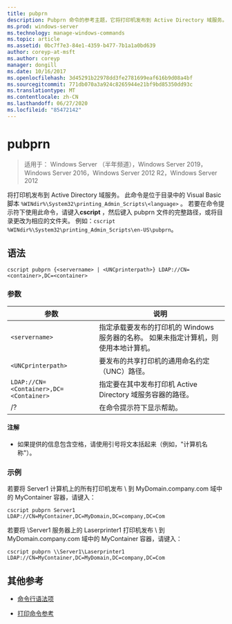 ```yaml
---
title: pubprn
description: Pubprn 命令的参考主题，它将打印机发布到 Active Directory 域服务。
ms.prod: windows-server
ms.technology: manage-windows-commands
ms.topic: article
ms.assetid: 0bc7f7e3-84e1-4359-b477-7b1a1a0bd639
author: coreyp-at-msft
ms.author: coreyp
manager: dongill
ms.date: 10/16/2017
ms.openlocfilehash: 3d45291b22978dd3fe2781699eaf616b9d08a4bf
ms.sourcegitcommit: 771db070a3a924c8265944e21bf9bd85350dd93c
ms.translationtype: MT
ms.contentlocale: zh-CN
ms.lasthandoff: 06/27/2020
ms.locfileid: "85472142"
---
```

# <a name="pubprn"></a>pubprn

> 适用于： Windows Server （半年频道），Windows Server 2019，Windows Server 2016，Windows Server 2012 R2，Windows Server 2012

将打印机发布到 Active Directory 域服务。 此命令是位于目录中的 Visual Basic 脚本 `%WINdir%\System32\printing_Admin_Scripts\<language>` 。 若要在命令提示符下使用此命令，请键入**cscript** ，然后键入 pubprn 文件的完整路径，或将目录更改为相应的文件夹。 例如：`cscript %WINdir%\System32\printing_Admin_Scripts\en-US\pubprn`。

## <a name="syntax"></a>语法

```
cscript pubprn {<servername> | <UNCprinterpath>} LDAP://CN=<container>,DC=<container>
```

### <a name="parameters"></a>参数

| 参数 | 说明 |
|--|--|
| `<servername>` | 指定承载要发布的打印机的 Windows 服务器的名称。 如果未指定计算机，则使用本地计算机。 |
| `<UNCprinterpath>` | 要发布的共享打印机的通用命名约定（UNC）路径。 |
| `LDAP://CN=<Container>,DC=<Container>` | 指定要在其中发布打印机 Active Directory 域服务容器的路径。 |
| /? | 在命令提示符下显示帮助。 |

#### <a name="remarks"></a>注解

- 如果提供的信息包含空格，请使用引号将文本括起来（例如，"计算机名称"）。

### <a name="examples"></a>示例

若要将 Server1 计算机上的所有打印机发布 \\ 到 MyDomain.company.com 域中的 MyContainer 容器，请键入：

```
cscript pubprn Server1 LDAP://CN=MyContainer,DC=MyDomain,DC=company,DC=Com
```

若要将 \Server1 服务器上的 Laserprinter1 打印机发布 \\ 到 MyDomain.company.com 域中的 MyContainer 容器，请键入：

```
cscript pubprn \\Server1\Laserprinter1 LDAP://CN=MyContainer,DC=MyDomain,DC=company,DC=Com
```

## <a name="additional-references"></a>其他参考

- [命令行语法项](command-line-syntax-key.md)

- [打印命令参考](print-command-reference.md)
